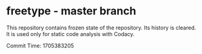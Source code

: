 # freetype - master branch

This repository contains frozen state of the repository.
Its history is cleared. It is used only for static code
analysis with Codacy.

Commit Time: 1705383205